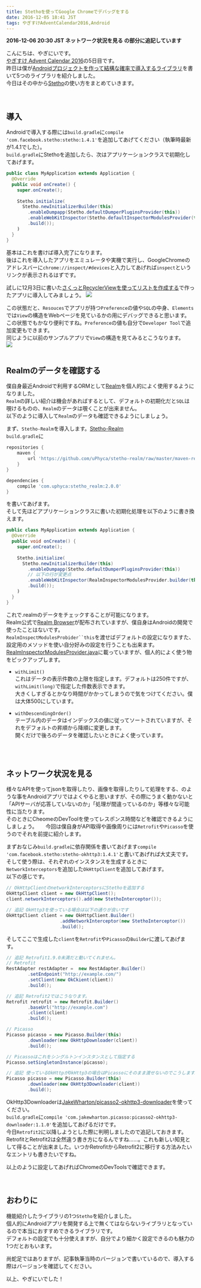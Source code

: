 ```yaml
---
title: Stethoを使ってGoogle Chromeでデバッグをする
date: 2016-12-05 18:41 JST
tags: やぎすけAdventCalendar2016,Android
---
```


**2016-12-06 20:30 JST ネットワーク状況を見る の部分に追記しています**

こんにちは、やぎにいです。  
[やぎすけ Advent Calendar 2016](http://www.adventar.org/calendars/1800)の5日目です。  
昨日は僕が[Androidプロジェクトを作って結構な確率で導入するライブラリ](https://blog.yagi2.com/2016/12/04/recommended-android-library.html)を書いて5つのライブラリを紹介しました。  
今日はその中から[Stetho](https://github.com/facebook/stetho)の使い方をまとめていきます。  
<br><br>
## 導入
Androidで導入する際には`build.gradle`に`compile 'com.facebook.stetho:stetho:1.4.1'`を追加してあげてください（執筆時最新が1.4.1でした）。  
`build.gradle`にStethoを追加したら、次はアプリケーションクラスで初期化してあげます。

```java
public class MyApplication extends Application {
  @Override
  public void onCreate() {
    super.onCreate();
    
    Stetho.initialize(
      Stetho.newInitializerBuilder(this)
        .enableDumpapp(Stetho.defaultDumperPluginsProvider(this))
        .enableWebKitInspector(Stetho.defaultInspectorModulesProvider(this))
        .build());
    )
  }
}
```

基本はこれを書けば導入完了になります。  
後はこれを導入したアプリをエミュレータや実機で実行し、GoogleChromeのアドレスバーに`chrome://inspect/#devices`と入力してあげれば`inspect`というリンクが表示されるはずです。 
  
試しに12月3日に書いた[さくっとRecyclerViewを使ってリストを作成する](https://blog.yagi2.com/2016/12/03/how-to-use-recyclervie.html)で作ったアプリに導入してみましょう。
![](2016/12-05-how-to-use-stetho-001.png)

この状態だと、`Resouces`でアプリが持つ`Preference`の値や`SQL`の中身、`Elements`では`View`の構造をWebページを見ているかの用にデバッグできると思います。
この状態でもかなり便利ですね。`Preference`の値も自分で`Developer Tool`で追加変更もできます。  
同じように以前のサンプルアプリで`View`の構造を見てみるとこうなります。  
![](2016/12-05-how-to-use-stetho-002.png)
<br><br>
## Realmのデータを確認する
僕自身最近Androidで利用するORMとして[Realm](https://realm.io/jp/)を個人的によく使用するようになりました。  
`Realm`の詳しい紹介は機会があればするとして、デフォルトの初期化だと`SQL`は覗けるものの、`Realm`のデータは覗くことが出来ません。  
以下のように導入して`Realm`のデータも確認できるようにしましょう。  
  
まず、`Stetho-Realm`を導入します。[Stetho-Realm](https://github.com/uPhyca/stetho-realm)  
`build.gradle`に

```gradle
repositories {
    maven {
        url 'https://github.com/uPhyca/stetho-realm/raw/master/maven-repo'
    }
}

dependencies {
    compile 'com.uphyca:stetho_realm:2.0.0'
}
```

を書いてあげます。  
そして先ほどアプリケーションクラスに書いた初期化処理を以下のように書き換えます。  

```java
public class MyApplication extends Application {
  @Override
  public void onCreate() {
    super.onCreate();
    
    Stetho.initialize(
      Stetho.newInitializerBuilder(this)
        .enableDumpapp(Stetho.defaultDumperPluginsProvider(this))
        // 以下の行が変更点
        .enableWebKitInspector(RealmInspectorModulesProvider.builder(this).build())
        .build());
    )
  }
}
```

これで.realmのデータをチェックすることが可能になります。  
Realm公式で[Realm Browser](https://realm.io/jp/docs/java/latest/#realm-browser)が配布されていますが、僕自身はAndroidの開発で使ったことはないです。  
`RealmInspectModulesProbider``this`を渡せばデフォルトの設定になりますた、設定用のメソッドを使い自分好みの設定を行うことも出来ます。
[RealmInspectorModulesProvider.java](https://github.com/uPhyca/stetho-realm/blob/master/stetho_realm/src/main/java/com/uphyca/stetho_realm/RealmInspectorModulesProvider.java)に載っていますが、個人的によく使う物をピックアップします。  

* `withLimit()`  
これはデータの表示件数の上限を指定します。デフォルトは250件ですが、`withLimit(long)`で指定した件数表示できます。  
大きくしすぎるとかなり時間がかかってしまうので気をつけてください。僕は大体500にしています。  

* `withDescendingOrder()`  
テーブル内のデータはインデックスの値に従ってソートされていますが、それをデフォルトの昇順から降順に変更します。  
開くだけで後ろのデータを確認したいときによく使っています。  

<br><br>
## ネットワーク状況を見る
様々なAPIを使ってjsonを取得したり、画像を取得したりして処理をする、のような事をAndroidアプリではよくやると思いますが、その際にうまく動かないと「APIサーバが応答していないのか」「処理が間違っているのか」等様々な可能性に当たります。  
そのときにCheomeのDevToolを使ってレスポンス時間などを確認できるようにしましょう。 　
今回は僕自身がAPI取得や画像周りには`Retrofit`や`Picasso`を使うのでそれを前提に紹介します。  
  
まずおなじみ`build.gradle`に依存関係を書いてあげます`compile 'com.facebook.stetho:stetho-okhttp3:1.4.1'`と書いてあげれば大丈夫です。  
そして使う際は、それぞれのインスタンスを生成するときに`NetworkInterceptors`を追加した`OkHttpClient`を追加してあげます。  
以下の感じです。  

```java
// OkHttpClientのnetworkInterceptorsにStethoを追加する
OkHttpClient client = new OkHttpClient();
client.networkInterceptors().add(new StethoInterceptor());

// 追記 OkHttp3を使っている場合は以下の通りが良いです
OkHttpClient client = new OkHttpClient.Builder()
                    .addNetworkInterceptor(new StethoInterceptor())
                    .build();
```

そしてここで生成した`client`を`Retrofit`や`Picasso`の`Builder`に渡してあげます。

```java
// 追記 Retrofit1.9.0未満だと動いてくれません。
// Retrofit
RestAdapter restAdapter =  new RestAdapter.Builder()
        .setEndpoint("http://example.com/")
        .setClient(new OkCkient(client))
        .build();

// 追記 Retrofit2ではこうなります。
Retrofit retrofit = new Retrofit.Builder()
        .baseUrl("http://example.com")
        .client(client)
        .build();

// Picasso
Picasso picasso = new Picasso.Builder(this)
        .downloader(new OkHttpDownloader(client))
        .build();

// Picassoはこれをシングルトンインスタンスとして指定する
Picasso.setSingletonInstance(picasso);

// 追記 使っているOkHttpがOkHttp3の場合はPicassoにそのまま渡せないのでこうします。
Picasso picasso = new Picasso.Builder(this)
        .downloader(new OkHttp3Downloader(client))
        .build();
```

OkHttp3Downloaderは[JakeWharton/picasso2-okhttp3-downloader](https://github.com/JakeWharton/picasso2-okhttp3-downloader)を使ってください。  
`build.gradle`に`compile 'com.jakewharton.picasso:picasso2-okhttp3-downloader:1.1.0'`を追加してあげるだけです。  
今日`Retrofit2`に以降しようとした際に判明しましたので追記しておきます。  
RetrofitとRetrofit2は全然違う書き方になるんですね……。これも新しい知見として得ることが出来ました。いつかRetrofitからRetrofit2に移行する方法みたいなエントリも書きたいですね。

以上のように設定してあげればChromeのDevToolsで確認できます。  
<br><br>
## おわりに
機能紹介したライブラリの1つ`Stetho`を紹介しました。  
個人的にAndroidアプリを開発する上で無くてはならないライブラリとなっているので本当におすすめできるライブラリです。  
デフォルトの設定でも十分使えますが、自分でより細かく設定できるのも魅力の1つだとおもいます。
  
尚蛇足ではありますが、記事執筆当時のバージョンで書いているので、導入する際はバージョンを確認してください。  
  
以上、やぎにいでした！